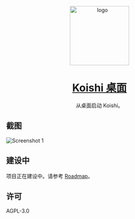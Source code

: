 <div align="center">
  <a href="https://koishi.chat/manual/starter/" target="_blank">
    <img width="160" src="https://koishi.chat/logo.png" alt="logo">
  </a>
  <h1 id="koishi"><a href="https://koishi.chat/manual/starter/" target="_blank">Koishi 桌面</a></h1>
  <p>从桌面启动 Koishi。</p>

</div>

## 截图

![Screenshot 1](https://raw.githubusercontent.com/koishijs/koishi-desktop/master/assets/screenshot1.png)

## 建设中

项目正在建设中。请参考 [Roadmap](https://github.com/orgs/koishijs/projects/1)。

## 许可

AGPL-3.0

